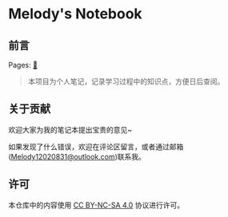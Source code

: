 # Melody's Notebook

## 前言

Pages: [🔗](https://melody12020831.github.io/Notebook/)

> 本项目为个人笔记，记录学习过程中的知识点，方便日后查阅。

## 关于贡献

欢迎大家为我的笔记本提出宝贵的意见~

如果发现了什么错误，欢迎在评论区留言，或者通过邮箱(Melody12020831@outlook.com)联系我。

## 许可

本仓库中的内容使用 [CC BY-NC-SA 4.0](https://creativecommons.org/licenses/by-nc-sa/4.0/deed.zh) 协议进行许可。